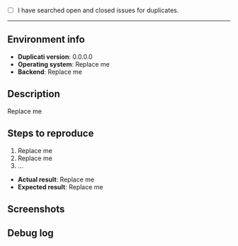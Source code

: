 <!-- Thank you for taking the time to submit an issue using this template. By following the instructions and filling out the sections below, you will help the developers get the necessary information to fix your issue. You may remove sections that aren't relevant to your particular case. You can also preview your report before submitting it. -->
<!-- Love Duplicati? Please consider supporting our collective at https://opencollective.com/duplicati/donate. -->

<!-- Please search to see if an issue has already been created for your report. -->
<!-- Replace the empty checkbox [ ] below with a checked one [x] if you already searched for duplicate bugs. -->
- [ ] I have searched open and closed issues for duplicates.

----------------------------------------

## Environment info
<!-- Please include some relevant information about your environment. -->
<!-- For "Backend", please indicate the backup destination (e.g. Amazon S3, OneDrive, FTP, WebDAV, local). -->
- **Duplicati version**: 0.0.0.0
- **Operating system**: Replace me
- **Backend**: Replace me

## Description
<!-- Describe the issue that you are experiencing below. -->
Replace me

## Steps to reproduce
<!-- List the steps to reproduce the bug if possible. -->
1. Replace me
2. Replace me
3. ...

<!-- For "Actual result", describe what happens after you run the steps above (i.e. buggy behavior). -->
<!-- For "Expected result", describe what should happen after you run the steps above (i.e. corrected behavior). -->
- **Actual result**:
Replace me
- **Expected result**:
Replace me

## Screenshots
<!-- Make it easier to get your point across with screenshots. -->
<!-- You can drag & drop or paste your images below. -->

## Debug log
<!-- Posting a debug log helps the developers find and fix your particular issue more easily. -->
<!-- Please wrap your code in code blocks with triple back-ticks to increase readability. -->
